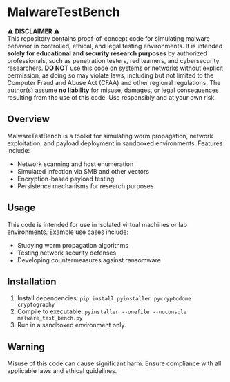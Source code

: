 # MalwareTestBench

**⚠️ DISCLAIMER ⚠️**  
This repository contains proof-of-concept code for simulating malware behavior in controlled, ethical, and legal testing environments. It is intended **solely for educational and security research purposes** by authorized professionals, such as penetration testers, red teamers, and cybersecurity researchers. **DO NOT** use this code on systems or networks without explicit permission, as doing so may violate laws, including but not limited to the Computer Fraud and Abuse Act (CFAA) and other regional regulations. The author(s) assume **no liability** for misuse, damages, or legal consequences resulting from the use of this code. Use responsibly and at your own risk.

## Overview
MalwareTestBench is a toolkit for simulating worm propagation, network exploitation, and payload deployment in sandboxed environments. Features include:
- Network scanning and host enumeration
- Simulated infection via SMB and other vectors
- Encryption-based payload testing
- Persistence mechanisms for research purposes

## Usage
This code is intended for use in isolated virtual machines or lab environments. Example use cases include:
- Studying worm propagation algorithms
- Testing network security defenses
- Developing countermeasures against ransomware

## Installation
1. Install dependencies: `pip install pyinstaller pycryptodome cryptography`
2. Compile to executable: `pyinstaller --onefile --noconsole malware_test_bench.py`
3. Run in a sandboxed environment only.

## Warning
Misuse of this code can cause significant harm. Ensure compliance with all applicable laws and ethical guidelines.
